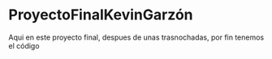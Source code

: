 # ProyectoFinalKevinGarzón

Aqui en este proyecto final, despues de unas trasnochadas, por fin tenemos el código 

